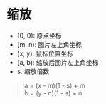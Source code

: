 # 缩放
<ul>
  <li>(0, 0): 原点坐标</li>
  <li>(m, n): 图片左上角坐标</li>
  <li>(x, y): 鼠标位置坐标</li>
  <li>(a, b): 缩放后图片左上角坐标</li>
  <li>s: 缩放倍数</li>
</ul>

> a = (x - m)(1 - s) + m<br>
> b = (y - n)(1 - s) + n